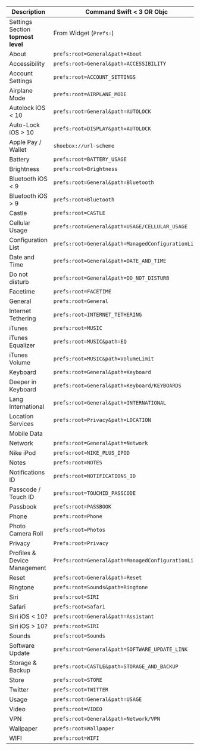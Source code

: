 <table>
<thead>
<tr>
<th>Description</th>
<th>Command Swift &lt; 3 OR Objc</th>
<th>Swift 3</th>
</tr>
</thead>
<tbody>
<tr>
<td>Settings Section <strong>topmost level</strong></td>
<td>From Widget (<code>Prefs:</code>)</td>
<td>From App (<code>App-prefs:</code>)</td>
</tr>
<tr>
<td>About</td>
<td><code>prefs:root=General&amp;path=About</code></td>
<td><code>App-prefs:root=General&amp;path=About</code></td>
</tr>
<tr>
<td>Accessibility</td>
<td><code>prefs:root=General&amp;path=ACCESSIBILITY</code></td>
<td><code>App-prefs:root=General&amp;path=ACCESSIBILITY</code></td>
</tr>
<tr>
<td>Account Settings</td>
<td><code>prefs:root=ACCOUNT_SETTINGS</code></td>
<td><code>App-prefs:root=ACCOUNT_SETTINGS</code></td>
</tr>
<tr>
<td>Airplane Mode</td>
<td><code>prefs:root=AIRPLANE_MODE</code></td>
<td><code>App-prefs:root=AIRPLANE_MODE</code></td>
</tr>
<tr>
<td>Autolock iOS &lt; 10</td>
<td><code>prefs:root=General&amp;path=AUTOLOCK</code></td>
<td><code>App-prefs:root=General&amp;path=AUTOLOCK</code></td>
</tr>
<tr>
<td>Auto-Lock iOS &gt; 10</td>
<td><code>prefs:root=DISPLAY&amp;path=AUTOLOCK</code></td>
<td><code>App-prefs:root=DISPLAY&amp;path=AUTOLOCK</code></td>
</tr>
<tr>
<td>Apple Pay / Wallet</td>
<td><code>shoebox://url-scheme</code></td>
<td><code>shoebox://url-scheme</code></td>
</tr>
<tr>
<td>Battery</td>
<td><code>prefs:root=BATTERY_USAGE</code></td>
<td><code>App-prefs:root=BATTERY_USAGE</code></td>
</tr>
<tr>
<td>Brightness</td>
<td><code>prefs:root=Brightness</code></td>
<td><code>App-prefs:root=Brightness</code></td>
</tr>
<tr>
<td>Bluetooth iOS &lt; 9</td>
<td><code>prefs:root=General&amp;path=Bluetooth</code></td>
<td><code>App-prefs:root=General&amp;path=Bluetooth</code></td>
</tr>
<tr>
<td>Bluetooth iOS &gt; 9</td>
<td><code>prefs:root=Bluetooth</code></td>
<td><code>App-prefs:root=Bluetooth</code></td>
</tr>
<tr>
<td>Castle</td>
<td><code>prefs:root=CASTLE</code></td>
<td><code>App-prefs:root=CASTLE</code></td>
</tr>
<tr>
<td>Cellular Usage</td>
<td><code>prefs:root=General&amp;path=USAGE/CELLULAR_USAGE</code></td>
<td><code>App-prefs:root=General&amp;path=USAGE/CELLULAR_USAGE</code></td>
</tr>
<tr>
<td>Configuration List</td>
<td><code>prefs:root=General&amp;path=ManagedConfigurationList</code></td>
<td><code>App-prefs:root=General&amp;path=ManagedConfigurationList</code></td>
</tr>
<tr>
<td>Date and Time</td>
<td><code>prefs:root=General&amp;path=DATE_AND_TIME</code></td>
<td><code>App-prefs:root=General&amp;path=DATE_AND_TIME</code></td>
</tr>
<tr>
<td>Do not disturb</td>
<td><code>prefs:root=General&amp;path=DO_NOT_DISTURB</code></td>
<td><code>App-prefs:root=General&amp;path=DO_NOT_DISTURB</code></td>
</tr>
<tr>
<td>Facetime</td>
<td><code>prefs:root=FACETIME</code></td>
<td><code>App-prefs:root=FACETIME</code></td>
</tr>
<tr>
<td>General</td>
<td><code>prefs:root=General</code></td>
<td><code>App-prefs:root=General</code></td>
</tr>
<tr>
<td>Internet Tethering</td>
<td><code>prefs:root=INTERNET_TETHERING</code></td>
<td><code>App-prefs:root=INTERNET_TETHERING</code></td>
</tr>
<tr>
<td>iTunes</td>
<td><code>prefs:root=MUSIC</code></td>
<td><code>App-prefs:root=MUSIC</code></td>
</tr>
<tr>
<td>iTunes Equalizer</td>
<td><code>prefs:root=MUSIC&amp;path=EQ</code></td>
<td><code>App-prefs:root=MUSIC&amp;path=EQ</code></td>
</tr>
<tr>
<td>iTunes Volume</td>
<td><code>prefs:root=MUSIC&amp;path=VolumeLimit</code></td>
<td><code>App-prefs:root=MUSIC&amp;path=VolumeLimit</code></td>
</tr>
<tr>
<td>Keyboard</td>
<td><code>prefs:root=General&amp;path=Keyboard</code></td>
<td><code>App-prefs:root=General&amp;path=Keyboard</code></td>
</tr>
<tr>
<td>Deeper in Keyboard</td>
<td><code>prefs:root=General&amp;path=Keyboard/KEYBOARDS</code></td>
<td><code>App-prefs:root=General&amp;path=Keyboard/KEYBOARDS</code></td>
</tr>
<tr>
<td>Lang International</td>
<td><code>prefs:root=General&amp;path=INTERNATIONAL</code></td>
<td><code>App-prefs:root=General&amp;path=INTERNATIONAL</code></td>
</tr>
<tr>
<td>Location Services</td>
<td><code>prefs:root=Privacy&amp;path=LOCATION</code></td>
<td><code>App-Prefs:root=Privacy&amp;path=LOCATION</code></td>
</tr>
<tr>
<td>Mobile Data</td>
<td></td>
<td><code>prefs:root=MOBILE_DATA_SETTINGS_ID</code></td>
</tr>
<tr>
<td>Network</td>
<td><code>prefs:root=General&amp;path=Network</code></td>
<td><code>App-prefs:root=General&amp;path=Network</code></td>
</tr>
<tr>
<td>Nike iPod</td>
<td><code>prefs:root=NIKE_PLUS_IPOD</code></td>
<td><code>App-prefs:root=NIKE_PLUS_IPOD</code></td>
</tr>
<tr>
<td>Notes</td>
<td><code>prefs:root=NOTES</code></td>
<td><code>App-prefs:root=NOTES</code></td>
</tr>
<tr>
<td>Notifications ID</td>
<td><code>prefs:root=NOTIFICATIONS_ID</code></td>
<td><code>App-prefs:root=NOTIFICATIONS_ID</code></td>
</tr>
<tr>
<td>Passcode / Touch ID</td>
<td><code>prefs:root=TOUCHID_PASSCODE</code></td>
<td><code>App-prefs:root=TOUCHID_PASSCODE</code></td>
</tr>
<tr>
<td>Passbook</td>
<td><code>prefs:root=PASSBOOK</code></td>
<td><code>App-prefs:root=PASSBOOK</code></td>
</tr>
<tr>
<td>Phone</td>
<td><code>prefs:root=Phone</code></td>
<td><code>App-prefs:root=Phone</code></td>
</tr>
<tr>
<td>Photo Camera Roll</td>
<td><code>prefs:root=Photos</code></td>
<td><code>App-prefs:root=Photos</code></td>
</tr>
<tr>
<td>Privacy</td>
<td><code>Prefs:root=Privacy</code></td>
<td><code>App-prefs:root=Privacy</code></td>
</tr>
<tr>
<td>Profiles &amp; Device Management</td>
<td><code>Prefs:root=General&amp;path=ManagedConfigurationList</code></td>
<td><code>App-prefs:root=General&amp;path=ManagedConfigurationList</code></td>
</tr>
<tr>
<td>Reset</td>
<td><code>prefs:root=General&amp;path=Reset</code></td>
<td><code>App-prefs:root=General&amp;path=Reset</code></td>
</tr>
<tr>
<td>Ringtone</td>
<td><code>prefs:root=Sounds&amp;path=Ringtone</code></td>
<td><code>App-prefs:root=Sounds&amp;path=Ringtone</code></td>
</tr>
<tr>
<td>Siri</td>
<td><code>prefs:root=SIRI</code></td>
<td><code>App-prefs:root=SIRI</code></td>
</tr>
<tr>
<td>Safari</td>
<td><code>prefs:root=Safari</code></td>
<td><code>App-prefs:root=Safari</code></td>
</tr>
<tr>
<td>Siri iOS &lt; 10?</td>
<td><code>prefs:root=General&amp;path=Assistant</code></td>
<td><code>App-prefs:root=General&amp;path=Assistant</code></td>
</tr>
<tr>
<td>Siri iOS &gt; 10?</td>
<td><code>prefs:root=SIRI</code></td>
<td><code>App-prefs:root=SIRI</code></td>
</tr>
<tr>
<td>Sounds</td>
<td><code>prefs:root=Sounds</code></td>
<td><code>App-prefs:root=Sounds</code></td>
</tr>
<tr>
<td>Software Update</td>
<td><code>prefs:root=General&amp;path=SOFTWARE_UPDATE_LINK</code></td>
<td><code>App-prefs:root=General&amp;path=SOFTWARE_UPDATE_LINK</code></td>
</tr>
<tr>
<td>Storage &amp; Backup</td>
<td><code>prefs:root=CASTLE&amp;path=STORAGE_AND_BACKUP</code></td>
<td><code>App-prefs:root=CASTLE&amp;path=STORAGE_AND_BACKUP</code></td>
</tr>
<tr>
<td>Store</td>
<td><code>prefs:root=STORE</code></td>
<td><code>App-pref:root=STORE</code></td>
</tr>
<tr>
<td>Twitter</td>
<td><code>prefs:root=TWITTER</code></td>
<td><code>App-prefs:root=TWITTER</code></td>
</tr>
<tr>
<td>Usage</td>
<td><code>prefs:root=General&amp;path=USAGE</code></td>
<td><code>App-prefs:root=General&amp;path=USAGE</code></td>
</tr>
<tr>
<td>Video</td>
<td><code>prefs:root=VIDEO</code></td>
<td><code>App-prefs:root=VIDEO</code></td>
</tr>
<tr>
<td>VPN</td>
<td><code>prefs:root=General&amp;path=Network/VPN</code></td>
<td><code>App-prefs:root=General&amp;path=Network/VPN</code></td>
</tr>
<tr>
<td>Wallpaper</td>
<td><code>prefs:root=Wallpaper</code></td>
<td><code>App-prefs:root=Wallpaper</code></td>
</tr>
<tr>
<td>WIFI</td>
<td><code>prefs:root=WIFI</code></td>
<td><code>App-prefs:root=WIFI</code></td>
</tr>
</tbody>
</table>
